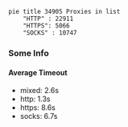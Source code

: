 
```mermaid
pie title 34905 Proxies in list
    "HTTP" : 22911
    "HTTPS": 5066
    "SOCKS" : 10747
```

### Some Info
#### Average Timeout

- mixed: 2.6s
- http: 1.3s
- https: 8.6s
- socks: 6.7s